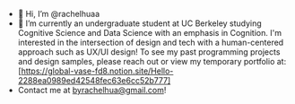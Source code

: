 - 👋 Hi, I’m @rachelhuaa
- 🌱 I’m currently an undergraduate student at UC Berkeley studying Cognitive Science and Data Science with an emphasis in Cognition. I'm interested in
the intersection of design and tech with a human-centered approach such as UX/UI design! To see my past programming projects and design samples, please
reach out or view my temporary portfolio at: [https://global-vase-fd8.notion.site/Hello-2288ea0989ed42548fec63e6cc52b777]
- Contact me at byrachelhua@gmail.com!

<!---
rachelhuaa/rachelhuaa is a ✨ special ✨ repository because its `README.md` (this file) appears on your GitHub profile.
You can click the Preview link to take a look at your changes.
--->
